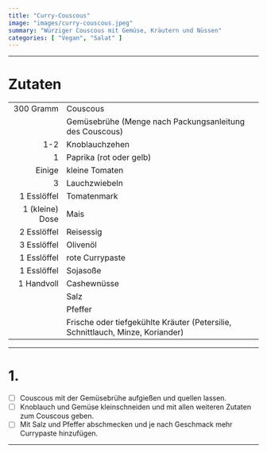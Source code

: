```yaml
---
title: "Curry-Couscous"
image: "images/curry-couscous.jpeg"
summary: "Würziger Couscous mit Gemüse, Kräutern und Nüssen"
categories: [ "Vegan", "Salat" ]
---
```


---

# Zutaten

|                 |                                                                                |
|----------------:|:-------------------------------------------------------------------------------|
|       300 Gramm | Couscous                                                                       |
|                 | Gemüsebrühe (Menge nach Packungsanleitung des Couscous)                        |
|             1-2 | Knoblauchzehen                                                                 |
|               1 | Paprika (rot oder gelb)                                                        |
|          Einige | kleine Tomaten                                                                 |
|               3 | Lauchzwiebeln                                                                  |
|     1 Esslöffel | Tomatenmark                                                                    |
| 1 (kleine) Dose | Mais                                                                           |
|     2 Esslöffel | Reisessig                                                                      |
|     3 Esslöffel | Olivenöl                                                                       |
|     1 Esslöffel | rote Currypaste                                                                |
|     1 Esslöffel | Sojasoße                                                                       |
|      1 Handvoll | Cashewnüsse                                                                    |
|                 | Salz                                                                           |
|                 | Pfeffer                                                                        |
|                 | Frische oder tiefgekühlte Kräuter (Petersilie, Schnittlauch, Minze, Koriander) |

---

# 1.

- [ ] Couscous mit der Gemüsebrühe aufgießen und quellen lassen.
- [ ] Knoblauch und Gemüse kleinschneiden und mit allen weiteren Zutaten zum Couscous geben.
- [ ] Mit Salz und Pfeffer abschmecken und je nach Geschmack mehr Currypaste hinzufügen.

---
